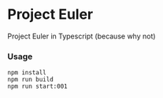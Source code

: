 # Project Euler

Project Euler in Typescript (because why not)

### Usage

```
npm install
npm run build
npm run start:001
```
